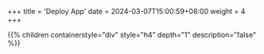 +++
title = 'Deploy App'
date = 2024-03-07T15:00:59+08:00
weight = 4
+++


{{% children containerstyle="div" style="h4" depth="1" description="false" %}}